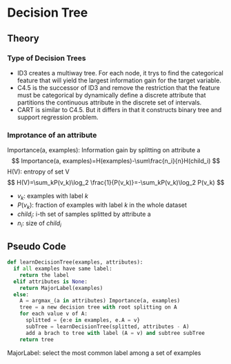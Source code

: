 # Decision Tree

## Theory

### Type of Decision Trees

- ID3 creates a multiway tree. For each node, it trys to find the categorical feature that will yield the largest information gain for the target variable.
- C4.5 is the successor of ID3 and remove the restriction that the feature must be categorical by dynamically define a discrete attribute that partitions the continuous attribute in the discrete set of intervals.
- CART is similar to C4.5. But it differs in that it constructs binary tree and support regression problem.

### Improtance of an attribute

Importance(a, examples): Information gain by splitting on attribute a
$$
Importance(a, examples)=H(examples)-\sum\frac{n_i}{n}H(child_i)
$$
H(V): entropy of set V
$$
H(V)=\sum_kP(v_k)\log_2 \frac{1}{P(v_k)}=-\sum_kP(v_k)\log_2 P(v_k)
$$

- $v_k$: examples with label $k$
- $P(v_k)$: fraction of examples with label $k$ in the whole dataset
- $child_i$: i-th set of samples splitted by attribute a
- $n_i$: size of $child_i$

## Pseudo Code

```python
def learnDecisionTree(examples, attributes):
  if all examples have same label:
    return the label
  elif attributes is None:
    return MajorLabel(examples)
  else:
    A = argmax_(a in attributes) Importance(a, examples)
    tree = a new decision tree with root splitting on A
    for each value v of A:
      splitted = {e:e in examples, e.A = v}
      subTree = learnDecisionTree(splitted, attributes - A)
      add a brach to tree with label (A = v) and subtree subTree
    return tree
```

MajorLabel: select the most common label among a set of examples
